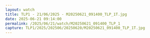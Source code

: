 ```yaml
---
layout: watch
title: TLP1 - 21/06/2025 - M20250621_091400_TLP_1T.jpg
date: 2025-06-21 09:14:00
permalink: /2025/06/21/watch/M20250621_091400_TLP_1
capture: TLP1/2025/202506/20250620/M20250621_091400_TLP_1T.jpg
---
```

